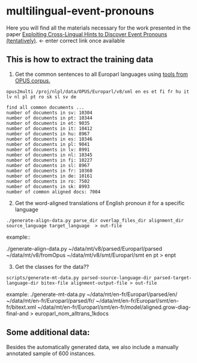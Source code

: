 # multilingual-event-pronouns

Here you will find all the materials necessary for the work presented in the paper [Exploiting Cross-Lingual Hints to Discover Event Pronouns (tentatively)](https://lrec2020.lrec-conf.org/en/).  <- enter correct link once available

This is how to extract the training data
----

1. Get the common sentences to all Europarl languages using [tools from OPUS corpus.](http://opus.nlpl.eu/trac/wiki/Tools/Opus2Multi)

`opus2multi /proj/nlpl/data/OPUS/Europarl/v8/xml en es et fi fr hu it lv nl pl pt ro sk sl sv de `

`find all common documents ...`  
`number of documents in sv: 10304`    
`number of documents in pt: 10344`  
`number of documents in et: 9035`  
`number of documents in it: 10412`  
`number of documents in hu: 8967`  
`number of documents in es: 10346`  
`number of documents in pl: 9041`   
`number of documents in lv: 8991`   
`number of documents in nl: 10345`   
`number of documents in fi: 10227`  
`number of documents in sl: 8967`   
`number of documents in fr: 10360`    
`number of documents in de: 10161`    
`number of documents in ro: 7502`  
`number of documents in sk: 8993`    
`number of common aligned docs: 7004`  

2. Get the word-aligned translations of English pronoun _it_ for a specific language

`./generate-align-data.py parse_dir overlap_files_dir alignment_dir source_language target_language  > out-file`

example::

./generate-align-data.py ~/data/mt/v8/parsed/Europarl/parsed ~/data/mt/v8/fromOpus ~/data/mt/v8/smt/Europarl/smt en pt  >  enpt 

3. Get the classes for the data??

`scripts/generate-mt-data.py parsed-source-language-dir parsed-target-language-dir bitex-file alignment-output-file > out-file`

example:
./generate-mt-data.py ~/data/mt/en-fr/Europarl/parsed/en/ ~/data/mt/en-fr/Europarl/parsed/fr/ ~/data/mt/en-fr/Europarl/smt/en-fr/bitext.xml ~/data/mt/en-fr/Europarl/smt/en-fr/model/aligned.grow-diag-final-and > europarl_nom_alltrans_1kdocs 

Some additional data:
---

Besides the automatically generated data, we also include a manually annotated sample of 600 instances.






